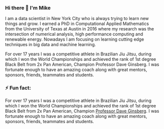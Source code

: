 ### Hi there 👋 I'm Mike

I am a data scientist in New York City who is always trying to learn new things and grow. I earned a PhD in Computational Applied Mathematics from the University of Texas at Austin in 2016 where my research was the intersection of numerical analysis, high performance computing and renewable energy. Nowadays I am focusing on learning cutting edge techniques in big data and machine learning.

For over 17 years I was a competitive athlete in Brazilian Jiu Jitsu, during which I won the World Championships and achieved the rank of 1st degree Black Belt from 2x Pan American, Champion Professor Dave Ginsberg. I was fortunate enough to have an amazing coach along with great mentors, sponsors, friends, teammates and students.

<!-- ### 🌱 I’m currently learning  -->

<!-- ### 👯 I’m looking to collaborate on  -->

<!-- ### 📫 How to reach me:

![Twitter URL](https://img.shields.io/twitter/url?label=twitter&style=social&url=https%3A%2F%2Ftwitter.com%2Fmdh266)
 -->
### ⚡ Fun fact:

For over 17 years I was a competitive athlete in Brazilian Jiu Jitsu, during which I won the World Championships and achieved the rank of 1st degree Black Belt from 2x Pan American, Champion [Professor Dave Ginsberg](https://www.ginsbergacademy.com/). I was fortunate enough to have an amazing coach along with great mentors, sponsors, friends, teammates and students.
